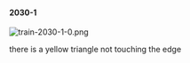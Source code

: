 #### 2030-1
![train-2030-1-0.png](https://github.com/lil-lab/nlvr/raw/master/nlvr/train/images/20/train-2030-1-0.png "train-2030-1-0.png")

there is a yellow triangle not touching the edge